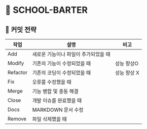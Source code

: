 # 🛒 SCHOOL-BARTER



## 🔗 커밋 전략

|작업|설명|비고|
|--|--|--|
|Add|새로운 기능이나 파일이 추가되었을 때||
|Modify|기존의 기능이 수정되었을 때|성능 향상O|
|Refactor|기존의 코딩이 수정되었을 때|성능 향상 X|
|Fix|오류를 수정했을 때||
|Merge|기능 병합 및 충동 해결||
|Close|개발 이슈를 완료했을 때||
|Docs|MARKDOWN 문서 수정||
|Remove|파일 삭제했을 때||



